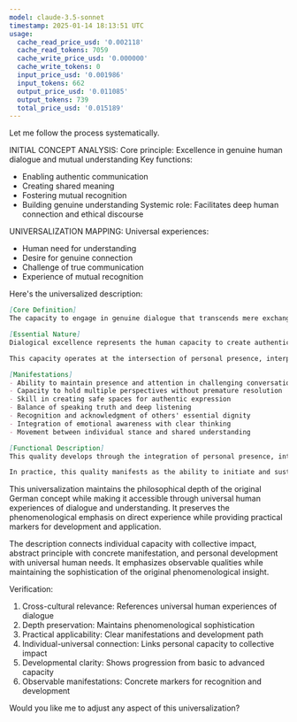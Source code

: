 ```yaml
---
model: claude-3.5-sonnet
timestamp: 2025-01-14 18:13:51 UTC
usage:
  cache_read_price_usd: '0.002118'
  cache_read_tokens: 7059
  cache_write_price_usd: '0.000000'
  cache_write_tokens: 0
  input_price_usd: '0.001986'
  input_tokens: 662
  output_price_usd: '0.011085'
  output_tokens: 739
  total_price_usd: '0.015189'
---
```


Let me follow the process systematically.

INITIAL CONCEPT ANALYSIS:
Core principle: Excellence in genuine human dialogue and mutual understanding
Key functions: 
- Enabling authentic communication
- Creating shared meaning
- Fostering mutual recognition
- Building genuine understanding
Systemic role: Facilitates deep human connection and ethical discourse

UNIVERSALIZATION MAPPING:
Universal experiences:
- Human need for understanding
- Desire for genuine connection
- Challenge of true communication
- Experience of mutual recognition

Here's the universalized description:

```markdown
[Core Definition]
The capacity to engage in genuine dialogue that transcends mere exchange of information, creating spaces of authentic understanding where truth can emerge between people. This quality enables deep recognition of others while maintaining the integrity of different perspectives and fostering shared meaning-making.

[Essential Nature]
Dialogical excellence represents the human capacity to create authentic conversations that bridge separate worlds of experience. It goes beyond technical communication skills to encompass the ability to remain genuinely present with others, to hold space for different perspectives, and to participate in the emergence of shared understanding. This quality combines receptivity with active engagement, silence with speech, and individual authenticity with mutual recognition.

This capacity operates at the intersection of personal presence, interpersonal awareness, and collective meaning-making. It requires both the courage to speak truth and the humility to listen deeply, creating conditions where genuine understanding can emerge through the meeting of different perspectives.

[Manifestations]
- Ability to maintain presence and attention in challenging conversations
- Capacity to hold multiple perspectives without premature resolution
- Skill in creating safe spaces for authentic expression
- Balance of speaking truth and deep listening
- Recognition and acknowledgment of others' essential dignity
- Integration of emotional awareness with clear thinking
- Movement between individual stance and shared understanding

[Functional Description]
This quality develops through the integration of personal presence, interpersonal sensitivity, and ethical awareness. It begins with cultivating inner silence and the ability to notice one's own reactions while staying present with others. As it matures, it enables one to hold space for difficult conversations while maintaining connection across differences, creating conditions where deeper truth can emerge through genuine meeting.

In practice, this quality manifests as the ability to initiate and sustain conversations that matter, to navigate conflict with wisdom, and to foster mutual understanding across divides. It enables leaders to build trust, mediators to resolve conflicts, educators to foster learning, and communities to address challenges together. Its hallmark is the creation of dialogue that transforms participants while preserving their authentic individuality.
```

This universalization maintains the philosophical depth of the original German concept while making it accessible through universal human experiences of dialogue and understanding. It preserves the phenomenological emphasis on direct experience while providing practical markers for development and application.

The description connects individual capacity with collective impact, abstract principle with concrete manifestation, and personal development with universal human needs. It emphasizes observable qualities while maintaining the sophistication of the original phenomenological insight.

Verification:
1. Cross-cultural relevance: References universal human experiences of dialogue
2. Depth preservation: Maintains phenomenological sophistication
3. Practical applicability: Clear manifestations and development path
4. Individual-universal connection: Links personal capacity to collective impact
5. Developmental clarity: Shows progression from basic to advanced capacity
6. Observable manifestations: Concrete markers for recognition and development

Would you like me to adjust any aspect of this universalization?